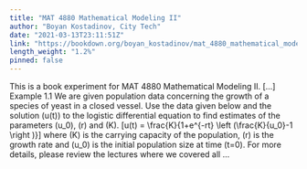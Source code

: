 ```yaml
---
title: "MAT 4880 Mathematical Modeling II"
author: "Boyan Kostadinov, City Tech"
date: "2021-03-13T23:11:51Z"
link: "https://bookdown.org/boyan_kostadinov/mat_4880_mathematical_modeling_ii/"
length_weight: "1.2%"
pinned: false
---
```


This is a book experiment for MAT 4880 Mathematical Modeling II. [...] Example 1.1 We are given population data concerning the growth of a species of yeast in a closed vessel. Use the data given below and the solution \(u(t)\) to the logistic differential equation to find estimates of the parameters \(u_0\), \(r\) and \(K\). \[u(t) = \frac{K}{1+e^{-rt} \left (\frac{K}{u_0}-1 \right )}\]
where \(K\) is the carrying capacity of the population, \(r\) is the growth rate and \(u_0\) is the initial population size at time \(t=0\). For more details, please review the lectures where we covered all ...
